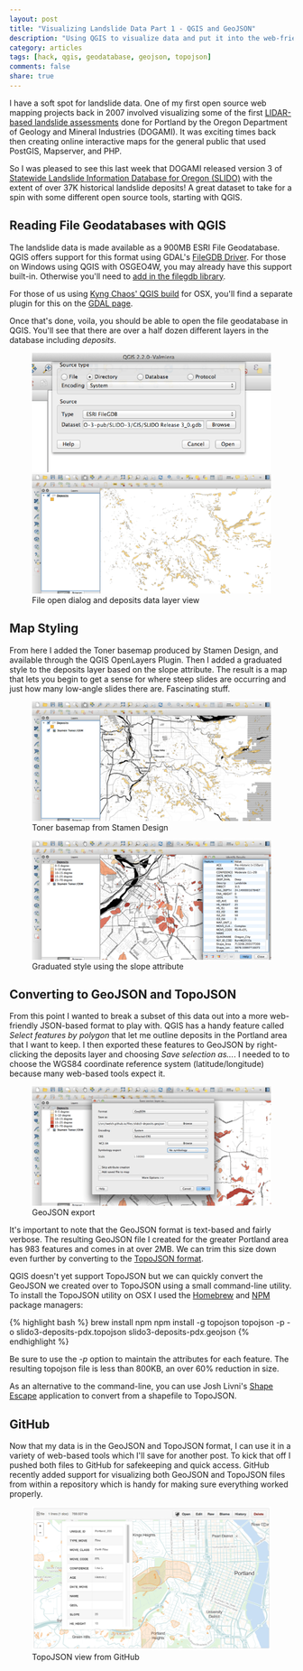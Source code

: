 ```yaml
---
layout: post
title: "Visualizing Landslide Data Part 1 - QGIS and GeoJSON"
description: "Using QGIS to visualize data and put it into the web-friendly GeoJSON format"
category: articles
tags: [hack, qgis, geodatabase, geojson, topojson]
comments: false
share: true
---
```


I have a soft spot for landslide data.  One of my first open source web mapping projects back in 2007 involved visualizing some of the first [LIDAR-based landslide assessments](http://blog.oregonlive.com/oregonianextra/2009/01/airborne_technology_gives_oreg.html) done for Portland by the Oregon Department of Geology and Mineral Industries (DOGAMI).  It was exciting times back then creating online interactive maps for the general public that used PostGIS, Mapserver, and PHP.

So I was pleased to see this last week that DOGAMI released version 3 of [Statewide Landslide Information Database for Oregon (SLIDO)](http://www.oregongeology.org/sub/slido/index.htm) with the extent of over 37K historical landslide deposits!  A great dataset to take for a spin with some different open source tools, starting with QGIS.

## Reading File Geodatabases with QGIS

The landslide data is made available as a 900MB ESRI File Geodatabase.  QGIS offers support for this format using GDAL's [FileGDB Driver](http://www.gdal.org/ogr/drv_filegdb.html).  For those on Windows using QGIS with OSGEO4W, you may already have this support built-in.  Otherwise you'll need to [add in the filegdb library](http://gis.stackexchange.com/questions/26285/how-to-get-gdb-esri-file-geodatabase-support-in-quantum-gis-osgeo4w-qgis).

For those of us using [Kyng Chaos' QGIS build](http://www.kyngchaos.com/software/qgis) for OSX, you'll find a separate plugin for this on the [GDAL page](http://www.kyngchaos.com/software/frameworks#gdal_complete).

Once that's done, voila, you should be able to open the file geodatabase in QGIS.  You'll see that there are over a half dozen different layers in the database including <em>deposits</em>.

<figure class="half">
	<a href="/images/posts/qgis-filegdb-open.png"><img src="/images/posts/qgis-filegdb-open.png"></a>
	<a href="/images/posts/qgis-deposits.png"><img src="/images/posts/qgis-deposits.png"></a>
	<figcaption>File open dialog and deposits data layer view</figcaption>
</figure>

## Map Styling

From here I added the Toner basemap produced by Stamen Design, and available through the QGIS OpenLayers Plugin.  Then I added a graduated style to the deposits layer based on the slope attribute.  The result is a map that lets you begin to get a sense for where steep slides are occurring and just how many low-angle slides there are.  Fascinating stuff.

<figure>
	<a href="/images/posts/qgis-deposits-stamen.png"><img src="/images/posts/qgis-deposits-stamen.png"></a>
	<figcaption>Toner basemap from Stamen Design</figcaption>
</figure>

<figure>
	<a href="/images/posts/qgis-landslide-identify.png"><img src="/images/posts/qgis-landslide-identify.png"></a>
	<figcaption>Graduated style using the slope attribute</figcaption>
</figure>

## Converting to GeoJSON and TopoJSON

From this point I wanted to break a subset of this data out into a more web-friendly JSON-based format to play with.  QGIS has a handy feature called  <em>Select features by polygon</em> that let me outline deposits in the Portland area that I want to keep.  I then exported these features to GeoJSON by right-clicking the deposits layer and choosing <em>Save selection as...</em>.  I needed to to choose the WGS84 coordinate reference system (latitude/longitude) because many web-based tools expect it.

<figure>
	<a href="/images/posts/qgis-geojson-export.png"><img src="/images/posts/qgis-geojson-export.png"></a>
	<figcaption>GeoJSON export</figcaption>
</figure>

It's important to note that the GeoJSON format is text-based and fairly verbose.  The resulting GeoJSON file I created for the greater Portland area has 983 features and comes in at over 2MB.  We can trim this size down even further by converting to the [TopoJSON format](https://github.com/mbostock/topojson).

QGIS doesn't yet support TopoJSON but we can quickly convert the GeoJSON we created over to TopoJSON using a small command-line utility.  To install the TopoJSON utility on OSX I used the [Homebrew](http://brew.sh/) and [NPM](https://www.npmjs.org/) package managers:

{% highlight bash %}
brew install npm
npm install -g topojson
topojson -p -o slido3-deposits-pdx.topojson slido3-deposits-pdx.geojson
{% endhighlight %}

Be sure to use the <em>-p</em> option to maintain the attributes for each feature.  The resulting topojson file is less than 800KB, an over 60% reduction in size.

As an alternative to the command-line, you can use Josh Livni's [Shape Escape](http://www.shpescape.com/) application to convert from a shapefile to TopoJSON.  

## GitHub 

Now that my data is in the GeoJSON and TopoJSON format, I can use it in a variety of web-based tools which I'll save for another post.  To kick that off I pushed both files to GitHub for safekeeping and quick access.  GitHub recently added support for visualizing both GeoJSON and TopoJSON files from within a repository which is handy for making sure everything worked properly.

<figure>
	<a href="/images/posts/github-topojson-landslide.png"><img src="/images/posts/github-topojson-landslide.png"></a>
	<figcaption>TopoJSON view from GitHub</figcaption>
</figure>